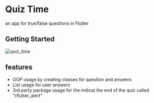 # Quiz Time

an app for true/false questions in Flutter

## Getting Started
![quiz_time](https://github.com/merihcavdar/quiz_time/assets/84540989/9a41c608-6481-4e65-a640-22b7ecdc0b3b)

## features
- OOP usage by creating classes for question and answers
- List usage for user answers
- 3rd party package usage for the indicat the end of the quiz called "rflutter_alert"
